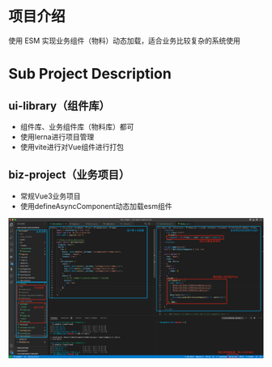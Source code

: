 # 项目介绍
使用 ESM 实现业务组件（物料）动态加载，适合业务比较复杂的系统使用

# Sub Project Description
## ui-library（组件库）
- 组件库、业务组件库（物料库）都可
- 使用lerna进行项目管理
- 使用vite进行对Vue组件进行打包

## biz-project（业务项目）
- 常规Vue3业务项目
- 使用defineAsyncComponent动态加载esm组件

![](https://raw.githubusercontent.com/zhentaoo/esm-async-load-example/master/doc/sss.png)